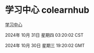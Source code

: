 # 学习中心 colearnhub
[学习中心](http://219.139.197.74:56308/colearnhub/)

2024年 10月 31日 星期四 03:20:02 CST

2024年 10月 30日 星期三 19:20:02 GMT
